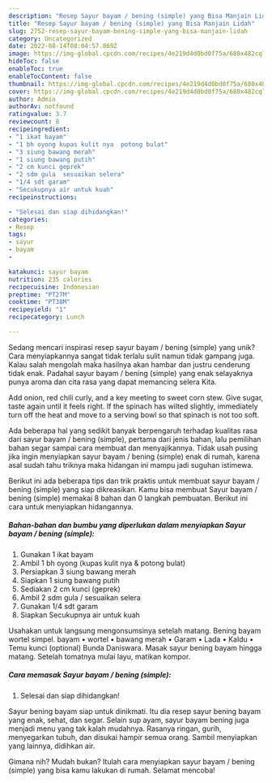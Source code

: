 ```yaml
---
description: "Resep Sayur bayam / bening (simple) yang Bisa Manjain Lidah"
title: "Resep Sayur bayam / bening (simple) yang Bisa Manjain Lidah"
slug: 2752-resep-sayur-bayam-bening-simple-yang-bisa-manjain-lidah
category: Uncategorized
date: 2022-08-14T08:04:57.869Z
image: https://img-global.cpcdn.com/recipes/4e219d4d0bd0f75a/680x482cq70/sayur-bayam-bening-simple-foto-resep-utama.jpg
hideToc: false
enableToc: true
enableTocContent: false
thumbnail: https://img-global.cpcdn.com/recipes/4e219d4d0bd0f75a/680x482cq70/sayur-bayam-bening-simple-foto-resep-utama.jpg
cover: https://img-global.cpcdn.com/recipes/4e219d4d0bd0f75a/680x482cq70/sayur-bayam-bening-simple-foto-resep-utama.jpg
author: Admin
authorAv: notfound
ratingvalue: 3.7
reviewcount: 8
recipeingredient:
- "1 ikat bayam"
- "1 bh oyong kupas kulit nya  potong bulat"
- "3 siung bawang merah"
- "1 siung bawang putih"
- "2 cm kunci geprek"
- "2 sdm gula  sesuaikan selera"
- "1/4 sdt garam"
- "Secukupnya air untuk kuah"
recipeinstructions:

- "Selesai dan siap dihidangkan!"
categories:
- Resep
tags:
- sayur
- bayam
- 

katakunci: sayur bayam  
nutrition: 235 calories
recipecuisine: Indonesian
preptime: "PT27M"
cooktime: "PT38M"
recipeyield: "1"
recipecategory: Lunch

---
```





Sedang mencari inspirasi resep sayur bayam / bening (simple) yang unik? Cara menyiapkannya sangat tidak terlalu sulit namun tidak gampang juga. Kalau salah mengolah maka hasilnya akan hambar dan justru cenderung tidak enak. Padahal sayur bayam / bening (simple) yang enak selayaknya punya aroma dan cita rasa yang dapat memancing selera Kita.





Add onion, red chili curly, and a key meeting to sweet corn stew. Give sugar, taste again until it feels right. If the spinach has wilted slightly, immediately turn off the heat and move to a serving bowl so that spinach is not too soft.

Ada beberapa hal yang sedikit banyak berpengaruh terhadap kualitas rasa dari sayur bayam / bening (simple), pertama dari jenis bahan, lalu pemilihan bahan segar sampai cara membuat dan menyajikannya. Tidak usah pusing jika ingin menyiapkan sayur bayam / bening (simple) enak di rumah, karena asal sudah tahu triknya maka hidangan ini mampu jadi suguhan istimewa.






Berikut ini ada beberapa tips dan trik praktis untuk membuat sayur bayam / bening (simple) yang siap dikreasikan. Kamu bisa membuat Sayur bayam / bening (simple) memakai 8 bahan dan 0 langkah pembuatan. Berikut ini cara untuk menyiapkan hidangannya.

<!--inarticleads1-->

##### Bahan-bahan dan bumbu yang diperlukan dalam menyiapkan Sayur bayam / bening (simple):

1. Gunakan 1 ikat bayam
1. Ambil 1 bh oyong (kupas kulit nya &amp; potong bulat)
1. Persiapkan 3 siung bawang merah
1. Siapkan 1 siung bawang putih
1. Sediakan 2 cm kunci (geprek)
1. Ambil 2 sdm gula / sesuaikan selera
1. Gunakan 1/4 sdt garam
1. Siapkan Secukupnya air untuk kuah


Usahakan untuk langsung mengonsumsinya setelah matang. Bening bayam wortel simpel. bayam • wortel • bawang merah • Garam • Lada • Kaldu • Temu kunci (optional) Bunda Daniswara. Masak sayur bening bayam hingga matang. Setelah tomatnya mulai layu, matikan kompor. 

<!--inarticleads2-->

##### Cara memasak Sayur bayam / bening (simple):


1. Selesai dan siap dihidangkan!

Sayur bening bayam siap untuk dinikmati. Itu dia resep sayur bening bayam yang enak, sehat, dan segar. Selain sup ayam, sayur bayam bening juga menjadi menu yang tak kalah mudahnya. Rasanya ringan, gurih, menyegarkan tubuh, dan disukai hampir semua orang. Sambil menyiapkan yang lainnya, didihkan air. 

Gimana nih? Mudah bukan? Itulah cara menyiapkan sayur bayam / bening (simple) yang bisa kamu lakukan di rumah. Selamat mencoba!
